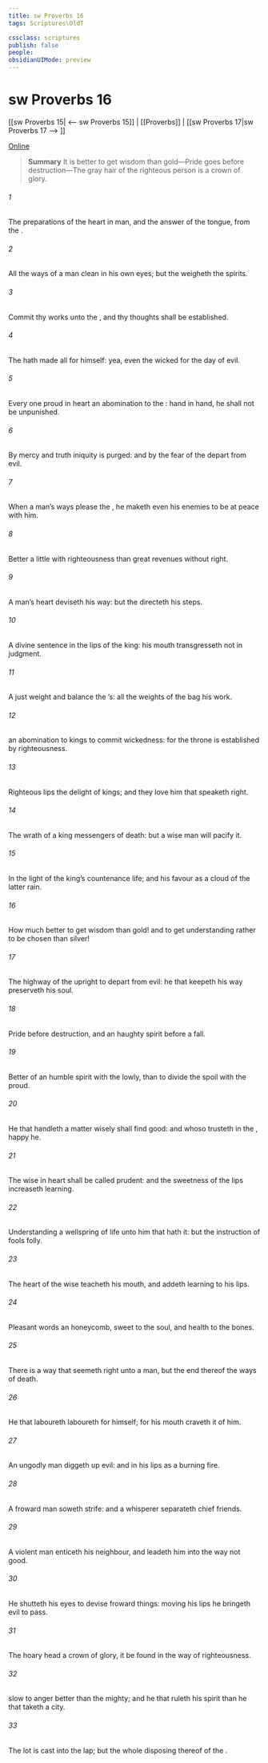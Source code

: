 ```yaml
---
title: sw Proverbs 16
tags: Scriptures\OldT

cssclass: scriptures
publish: false
people:
obsidianUIMode: preview
---
```


# sw Proverbs 16
[[sw Proverbs 15| <-- sw Proverbs 15]] | [[Proverbs]] | [[sw Proverbs 17|sw Proverbs 17 --> ]]

[Online](https://churchofjesuschrist.org/study/scriptures/ot/prov/16?lang=eng)

> __Summary__
It is better to get wisdom than gold—Pride goes before destruction—The gray hair of the righteous person is a crown of glory.

###### 1 
The preparations of the heart in man, and the answer of the tongue,  from the .

###### 2 
All the ways of a man  clean in his own eyes; but the  weigheth the spirits.

###### 3 
Commit thy works unto the , and thy thoughts shall be established.

###### 4 
The  hath made all  for himself: yea, even the wicked for the day of evil.

###### 5 
Every one  proud in heart  an abomination to the :  hand  in hand, he shall not be unpunished.

###### 6 
By mercy and truth iniquity is purged: and by the fear of the   depart from evil.

###### 7 
When a man’s ways please the , he maketh even his enemies to be at peace with him.

###### 8 
Better  a little with righteousness than great revenues without right.

###### 9 
A man’s heart deviseth his way: but the  directeth his steps.

###### 10 
A divine sentence  in the lips of the king: his mouth transgresseth not in judgment.

###### 11 
A just weight and balance  the ’s: all the weights of the bag  his work.

###### 12 
 an abomination to kings to commit wickedness: for the throne is established by righteousness.

###### 13 
Righteous lips  the delight of kings; and they love him that speaketh right.

###### 14 
The wrath of a king  messengers of death: but a wise man will pacify it.

###### 15 
In the light of the king’s countenance  life; and his favour  as a cloud of the latter rain.

###### 16 
How much better  to get wisdom than gold! and to get understanding rather to be chosen than silver!

###### 17 
The highway of the upright  to depart from evil: he that keepeth his way preserveth his soul.

###### 18 
Pride  before destruction, and an haughty spirit before a fall.

###### 19 
Better  of an humble spirit with the lowly, than to divide the spoil with the proud.

###### 20 
He that handleth a matter wisely shall find good: and whoso trusteth in the , happy  he.

###### 21 
The wise in heart shall be called prudent: and the sweetness of the lips increaseth learning.

###### 22 
Understanding  a wellspring of life unto him that hath it: but the instruction of fools  folly.

###### 23 
The heart of the wise teacheth his mouth, and addeth learning to his lips.

###### 24 
Pleasant words  an honeycomb, sweet to the soul, and health to the bones.

###### 25 
There is a way that seemeth right unto a man, but the end thereof  the ways of death.

###### 26 
He that laboureth laboureth for himself; for his mouth craveth it of him.

###### 27 
An ungodly man diggeth up evil: and in his lips  as a burning fire.

###### 28 
A froward man soweth strife: and a whisperer separateth chief friends.

###### 29 
A violent man enticeth his neighbour, and leadeth him into the way  not good.

###### 30 
He shutteth his eyes to devise froward things: moving his lips he bringeth evil to pass.

###### 31 
The hoary head  a crown of glory,  it be found in the way of righteousness.

###### 32 
 slow to anger  better than the mighty; and he that ruleth his spirit than he that taketh a city.

###### 33 
The lot is cast into the lap; but the whole disposing thereof  of the .

